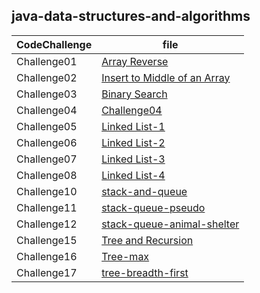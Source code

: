 ## java-data-structures-and-algorithms

CodeChallenge | file 
--------------- | --------------- 
Challenge01 | [Array Reverse](codeChallenge01/README.MD)
Challenge02 | [Insert to Middle of an Array](codeChallenge02/README.md)
Challenge03 | [Binary Search](codeChallenge03/README.md)
Challenge04 | [Challenge04](codeChallenge04/README.md)
Challenge05 | [Linked List-1](codeChallenge05/README.md)
Challenge06 | [Linked List-2](codeChallenge06/README.md)
Challenge07 | [Linked List-3](codeChallenge07/README.md)
Challenge08 | [Linked List-4](codeChallenge08/README.md)
Challenge10 | [stack-and-queue](codeChallenge10/README.md)
Challenge11 | [stack-queue-pseudo](codeChallenge11/README.md)
Challenge12 | [stack-queue-animal-shelter](codeChallenge12/README.md)
Challenge15 | [Tree and Recursion](codeChallenge15/README.md)
Challenge16 | [Tree-max](codeChallenge16/README.md)
Challenge17 | [tree-breadth-first](codeChallenge17/README.md)